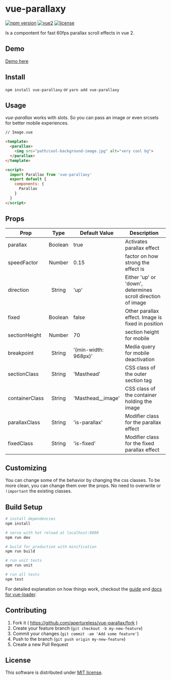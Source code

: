 # vue-parallaxy
[![npm version](https://badge.fury.io/js/vue-parallaxy.svg)](https://badge.fury.io/js/vue-parallaxy)
[![vue2](https://img.shields.io/badge/vue-2.x-brightgreen.svg)](https://vuejs.org/)
[![license](https://img.shields.io/github/license/mashape/apistatus.svg)](https://github.com/apertureless/vue-parallax/blob/master/LICENSE.txt)

Is a compontent for fast 60fps parallax scroll effects in vue 2.

## Demo

[Demo here](https://apertureless.github.io/vue-parallax/)

## Install

`npm install vue-parallaxy` or `yarn add vue-parallaxy`

## Usage
*vue-parallax* works with slots. So you can pass an image or even srcsets for better mobile experiences.

```html
// Image.vue

<template>
  <parallax>
    <img src="path/cool-background-image.jpg" alt="very cool bg">
  </parallax>
</template>

<script>
  import Parallax from 'vue-parallaxy'
  export default {
    components: {
      Parallax
    }
  }
</script>
```


## Props

| Prop   |      Type      |  Default Value | Description
|----------|:-------------:|------|------|
| parallax |  Boolean | true | Activates parallax effect |
| speedFactor |  Number   | 0.15 | factor on how strong the effect is|
| direction |  String   | 'up' | Either 'up' or 'down', determines scroll direction of image |
| fixed | Boolean | false | Other parallax effect. Image is fixed in position |
| sectionHeight | Number | 70 | section height for mobile |
| breakpoint | String | '(min-width: 968px)' | Media query for mobile deactivation |
| sectionClass | String | 'Masthead' | CSS class of the outer section tag |
| containerClass | String | 'Masthead__image' | CSS class of the container holding the  image |
| parallaxClass | String | 'is-parallax' | Modifier class for the parallax effect |
| fixedClass | String | 'is-fixed' | Modifier class for the fixed parallax effect |

## Customizing

You can change some of the behavior by changing the css classes. To be more clean, you can change them over the props. No need to overwrite or `!important` the existing classes.

## Build Setup

``` bash
# install dependencies
npm install

# serve with hot reload at localhost:8080
npm run dev

# build for production with minification
npm run build

# run unit tests
npm run unit

# run all tests
npm test
```

For detailed explanation on how things work, checkout the [guide](http://vuejs-templates.github.io/webpack/) and [docs for vue-loader](http://vuejs.github.io/vue-loader).


## Contributing

1. Fork it ( https://github.com/apertureless/vue-parallax/fork )
2. Create your feature branch (`git checkout -b my-new-feature`)
3. Commit your changes (`git commit -am 'Add some feature'`)
4. Push to the branch (`git push origin my-new-feature`)
5. Create a new Pull Request

## License

This software is distributed under [MIT license](LICENSE.txt).
